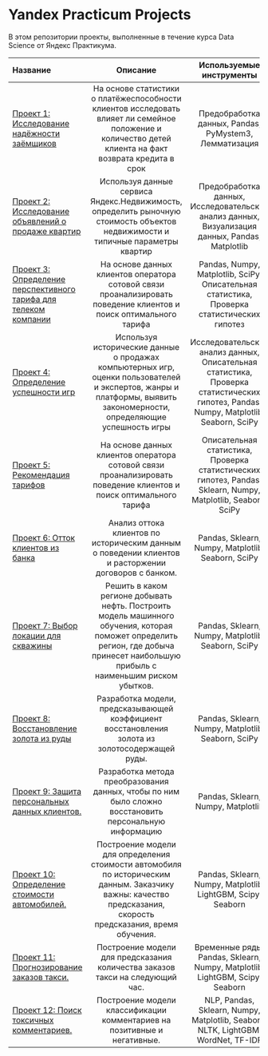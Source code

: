 # Yandex Practicum Projects

В этом репозитории проекты, выполненные в течение курса Data Science от Яндекс Практикума.

| Название | Описание | Используемые инструменты |
| :-------------------- | :---------------------: |:---------------------------:|
| [Проект 1: Исследование надёжности заёмщиков](https://github.com/evdokimari/yandex_practicum_projects/tree/main/Project_1_preprocessing) | На основе статистики о платёжеспособности клиентов исследовать влияет ли семейное положение и количество детей клиента на факт возврата кредита в срок | Предобработка данных, Pandas, PyMystem3, Лемматизация |
| [Проект 2: Исследование объявлений о продаже квартир](https://github.com/evdokimari/yandex_practicum_projects/tree/main/Project_2_exploratory_data_analysis) | Используя данные сервиса Яндекс.Недвижимость, определить рыночную стоимость объектов недвижимости и типичные параметры квартир | Предобработка данных, Исследовательский анализ данных, Визуализация данных, Pandas, Matplotlib|
| [Проект 3: Определение перспективного тарифа для телеком компании](https://github.com/evdokimari/yandex_practicum_projects/tree/main/Project_3_statistical_data_analysis) | На основе данных клиентов оператора сотовой связи проанализировать поведение клиентов и поиск оптимального тарифа | Pandas, Numpy, Matplotlib, SciPy, Описательная статистика, Проверка статистических гипотез|
| [Проект 4: Определение успешности игр](https://github.com/evdokimari/yandex_practicum_projects/tree/main/Project_4_games_analysis) | Используя исторические данные о продажах компьютерных игр, оценки пользователей и экспертов, жанры и платформы, выявить закономерности, определяющие успешность игры | Исследовательский анализ данных, Описательная статистика, Проверка статистических гипотез, Pandas, Numpy, Matplotlib, Seaborn, SciPy |
| [Проект 5: Рекомендация тарифов](https://github.com/evdokimari/yandex_practicum_projects/tree/main/Project_5_starting_ML) | На основе данных клиентов оператора сотовой связи проанализировать поведение клиентов и поиск оптимального тарифа | Описательная статистика, Проверка статистических гипотез, Pandas, Sklearn, Numpy, Matplotlib, Seaborn, SciPy|
| [Проект 6: Отток клиентов из банка](https://github.com/evdokimari/yandex_practicum_projects/tree/main/Project_6_supervised_learning) | Анализ оттока клиентов по историческим данным о поведении клиентов и расторжении договоров с банком. | Pandas, Sklearn, Numpy, Matplotlib, Seaborn, SciPy|
| [Проект 7: Выбор локации для скважины](https://github.com/evdokimari/yandex_practicum_projects/tree/main/Project_7_ML_in_business) | Решить в каком регионе добывать нефть. Построить модель машинного обучения, которая поможет определить регион, где добыча принесет наибольшую прибыль с наименьшим риском убытков. | Pandas, Sklearn, Numpy, Matplotlib, Seaborn, SciPy|
| [Проект 8: Восстановление золота из руды](https://github.com/evdokimari/yandex_practicum_projects/tree/main/Project_8_gold_recovery) | Разработка модели, предсказывающей коэффициент восстановления золота из золотосодержащей руды. | Pandas, Sklearn, Numpy, Matplotlib, Seaborn, SciPy|
| [Проект 9: Защита персональных данных клиентов.](https://github.com/evdokimari/yandex_practicum_projects/tree/main/Project_9_insurance) | Разработка метода преобразования данных, чтобы по ним было сложно восстановить персональную информацию | Pandas, Sklearn, Numpy, Matplotlib |
| [Проект 10: Определение стоимости автомобилей.](https://github.com/evdokimari/yandex_practicum_projects/tree/main/Project_10_autos_cost_prediction) | Построение модели для определения стоимости автомобиля по историческим данным. Заказчику важны: качество предсказания, скорость предсказания, время обучения. | Pandas, Sklearn, Numpy, Matplotlib, LightGBM, Scipy, Seaborn |
| [Проект 11: Прогнозирование заказов такси.](https://github.com/evdokimari/yandex_practicum_projects/tree/main/Project_11_taxi_orders_prediction) | Построение модели для предсказания количества заказов такси на следующий час. | Временные ряды, Pandas, Sklearn, Numpy, Matplotlib, LightGBM, Scipy, Seaborn |
| [Проект 12: Поиск токсичных комментариев.](https://github.com/evdokimari/yandex_practicum_projects/tree/main/Project_12_toxic_comments) | Построение модели классификации комментариев на позитивные и негативные. | NLP, Pandas, Sklearn, Numpy, Matplotlib, Seaborn, NLTK, LightGBM, WordNet, TF-IDF |
